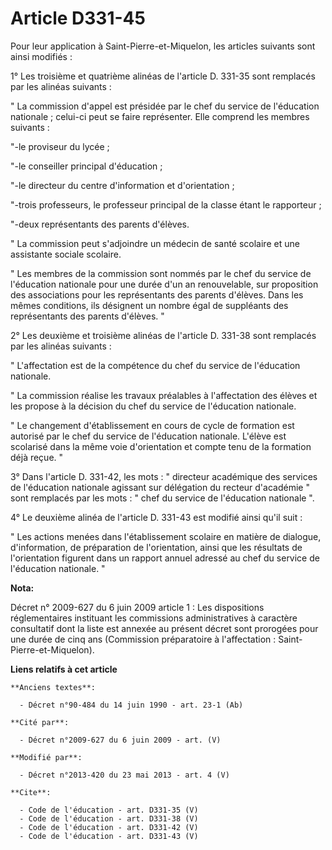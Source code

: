 # Article D331-45

Pour leur application à Saint-Pierre-et-Miquelon, les articles suivants sont ainsi modifiés : 

1° Les troisième et quatrième alinéas de l'article D. 331-35 sont remplacés par les alinéas suivants : 

" La commission d'appel est présidée par le chef du service de l'éducation nationale ; celui-ci peut se faire représenter.
Elle comprend les membres suivants : 

"-le proviseur du lycée ; 

"-le conseiller principal d'éducation ; 

"-le directeur du centre d'information et d'orientation ; 

"-trois professeurs, le professeur principal de la classe étant le rapporteur ; 

"-deux représentants des parents d'élèves. 

" La commission peut s'adjoindre un médecin de santé scolaire et une assistante sociale scolaire. 

" Les membres de la commission sont nommés par le chef du service de l'éducation nationale pour une durée d'un an
renouvelable, sur proposition des associations pour les représentants des parents d'élèves. Dans les mêmes conditions, ils
désignent un nombre égal de suppléants des représentants des parents d'élèves. " 

2° Les deuxième et troisième alinéas de l'article D. 331-38 sont remplacés par les alinéas suivants : 

" L'affectation est de la compétence du chef du service de l'éducation nationale. 

" La commission réalise les travaux préalables à l'affectation des élèves et les propose à la décision du chef du service de
l'éducation nationale. 

" Le changement d'établissement en cours de cycle de formation est autorisé par le chef du service de l'éducation nationale.
L'élève est scolarisé dans la même voie d'orientation et compte tenu de la formation déjà reçue. " 

3° Dans l'article D. 331-42, les mots : " directeur académique des services de l'éducation nationale agissant sur délégation
du recteur d'académie " sont remplacés par les mots : " chef du service de l'éducation nationale ". 

4° Le deuxième alinéa de l'article D. 331-43 est modifié ainsi qu'il suit : 

" Les actions menées dans l'établissement scolaire en matière de dialogue, d'information, de préparation de l'orientation,
ainsi que les résultats de l'orientation figurent dans un rapport annuel adressé au chef du service de l'éducation nationale.
"

**Nota:**

Décret n° 2009-627 du 6 juin 2009 article 1 : Les dispositions réglementaires instituant les commissions administratives à
caractère consultatif dont la liste est annexée au présent décret sont prorogées pour une durée de cinq ans (Commission
préparatoire à l'affectation : Saint-Pierre-et-Miquelon).

**Liens relatifs à cet article**

	**Anciens textes**:

	  - Décret n°90-484 du 14 juin 1990 - art. 23-1 (Ab)

	**Cité par**:

	  - Décret n°2009-627 du 6 juin 2009 - art. (V)

	**Modifié par**:

	  - Décret n°2013-420 du 23 mai 2013 - art. 4 (V)

	**Cite**:

	  - Code de l'éducation - art. D331-35 (V)
	  - Code de l'éducation - art. D331-38 (V)
	  - Code de l'éducation - art. D331-42 (V)
	  - Code de l'éducation - art. D331-43 (V)

